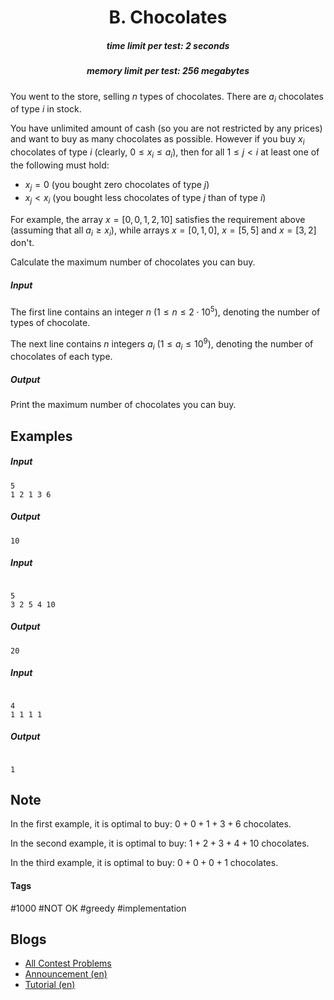 <h1 style='text-align: center;'> B. Chocolates</h1>

<h5 style='text-align: center;'>time limit per test: 2 seconds</h5>
<h5 style='text-align: center;'>memory limit per test: 256 megabytes</h5>

You went to the store, selling $n$ types of chocolates. There are $a_i$ chocolates of type $i$ in stock.

You have unlimited amount of cash (so you are not restricted by any prices) and want to buy as many chocolates as possible. However if you buy $x_i$ chocolates of type $i$ (clearly, $0 \le x_i \le a_i$), then for all $1 \le j < i$ at least one of the following must hold:

* $x_j = 0$ (you bought zero chocolates of type $j$)
* $x_j < x_i$ (you bought less chocolates of type $j$ than of type $i$)

For example, the array $x = [0, 0, 1, 2, 10]$ satisfies the requirement above (assuming that all $a_i \ge x_i$), while arrays $x = [0, 1, 0]$, $x = [5, 5]$ and $x = [3, 2]$ don't.

Calculate the maximum number of chocolates you can buy.

##### Input

The first line contains an integer $n$ ($1 \le n \le 2 \cdot 10^5$), denoting the number of types of chocolate.

The next line contains $n$ integers $a_i$ ($1 \le a_i \le 10^9$), denoting the number of chocolates of each type.

##### Output

Print the maximum number of chocolates you can buy.

## Examples

##### Input


```text
5
1 2 1 3 6
```
##### Output


```text
10
```
##### Input

```text

5
3 2 5 4 10

```
##### Output


```text
20
```
##### Input

```text

4
1 1 1 1

```
##### Output


```text

1
```
## Note

In the first example, it is optimal to buy: $0 + 0 + 1 + 3 + 6$ chocolates.

In the second example, it is optimal to buy: $1 + 2 + 3 + 4 + 10$ chocolates.

In the third example, it is optimal to buy: $0 + 0 + 0 + 1$ chocolates.



#### Tags 

#1000 #NOT OK #greedy #implementation 

## Blogs
- [All Contest Problems](../Codeforces_Round_548_(Div._2).md)
- [Announcement (en)](../blogs/Announcement_(en).md)
- [Tutorial (en)](../blogs/Tutorial_(en).md)
